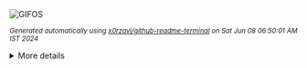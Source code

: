 <div align="justify">
<picture>
    <source media="(prefers-color-scheme: dark)" srcset="https://i.ibb.co/8s2tBZL/output-gif.gif">
    <source media="(prefers-color-scheme: light)" srcset="https://i.ibb.co/8s2tBZL/output-gif.gif">
    <img alt="GIFOS" src="https://i.ibb.co/8s2tBZL/output-gif.gif">
</picture>

<sub><i>Generated automatically using [x0rzavi/github-readme-terminal](https://github.com/x0rzavi/github-readme-terminal) on Sat Jun 08 06:50:01 AM IST 2024</i></sub>

<details>
<summary>More details</summary>

</details>
</div>

<!-- Image deletion URL: https://ibb.co/bmLD39M/6382b24a10b79a64cc4cd16d33780d8b -->
